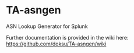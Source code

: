 # TA-asngen

ASN Lookup Generator for Splunk

Further documentation is provided in the wiki here: https://github.com/doksu/TA-asngen/wiki
